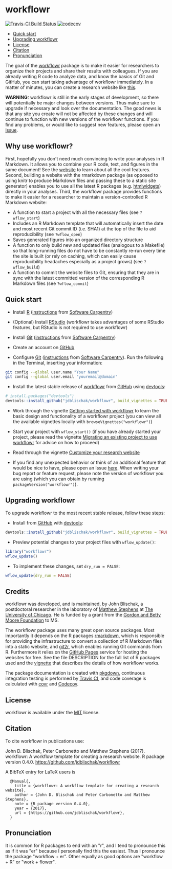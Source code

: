 # workflowr

[![Travis-CI Build Status](https://travis-ci.org/jdblischak/workflowr.svg?branch=master)](https://travis-ci.org/jdblischak/workflowr)
[![codecov](https://codecov.io/gh/jdblischak/workflowr/branch/master/graph/badge.svg)](https://codecov.io/gh/jdblischak/workflowr)

* [Quick start](#quick-start)
* [Upgrading workflowr](#upgrading-workflowr)
* [License](#license)
* [Citation](#citation)
* [Pronunciation](#pronunciation)

The goal of the [workflowr][] package is to make it easier for researchers to 
organize their projects and share their results with colleagues. If you are 
already writing R code to analyze data, and know the basics of Git and GitHub, 
you can start taking advantage of workflowr immediately. In a matter of minutes,
you can create a research website like [this][demo01].

**WARNING:** workflowr is still in the early stages of development, so there 
will potentially be major changes between versions. Thus make sure to upgrade if
necessary and look over the documentation. The good news is that any site you 
create will not be affected by these changes and will continue to function with 
new versions of the workflowr functions. If you find any problems, or would like
to suggest new features, please open an [Issue][issues].

## Why use workflowr?

First, hopefully you don't need much convincing to write your analyses in R 
Markdown. It allows you to combine your R code, text, and figures in the same 
document! See the [website][rmarkdown] to learn about all the cool features. 
Second, building a website with the rmarkdown package (as opposed to using knitr
to produce Markdown files and passing these to a static site generator) enables
you to use all the latest R packages (e.g. [htmlwidgets][]) directly in your
analyses. Third, the workflowr package provides functions to make it easier for
a researcher to maintain a version-controlled R Markdown website:

* A function to start a project with all the necessary files (see `?wflow_start`)
* Includes an R Markdown template that will automatically insert the date and most recent Git commit ID (i.e. SHA1) at the top of the file to aid reproducibility (see `?wflow_open`)
* Saves generated figures into an organized directory structure
* A function to only build new and updated files (analogous to a Makefile) so that long-running files do not have to be constantly re-run every time the site is built (or rely on caching, which can easily cause reproducibility headaches especially as a project grows) (see `?wflow_build`)
* A function to commit the website files to Git, ensuring that they are in sync with the latest committed version of the corresponding R Markdown files (see `?wflow_commit`)

## Quick start

* Install [R][r] ([instructions][swc-r] from [Software Carpentry][swc])

* (Optional) Install [RStudio][rstudio] (workflowr takes advantages of some
RStudio features, but RStudio is not required to use workflowr)

* Install [Git][git] ([instructions][swc-git] from [Software Carpentry][swc])

* Create an account on [GitHub][gh]

* Configure [Git][git] ([instructions][swc-git-config] from [Software
Carpentry][swc]). Run the following in the Terminal, inserting your information:

```bash
git config --global user.name "Your Name"
git config --global user.email "youremail@domain"
```

* Install the latest stable release of [workflowr][] from [GitHub][gh] using
[devtools][]:

```r
# install.packages("devtools")
devtools::install_github("jdblischak/workflowr", build_vignettes = TRUE)
```

* Work through the vignette [Getting started with workflowr][vig-start] to learn
the basic design and functionality of a workflowr project (you can view all the
available vignettes locally with `browseVignettes("workflowr")`)

* Start your project with `wflow_start()` (if you have already started your
project, please read the vignette [Migrating an existing project to use
workflowr][vig-migrating] for advice on how to proceed)

* Read through the vignette [Customize your research website][vig-custom]

* If you find any unexpected behavior or think of an additional feature that
would be nice to have, please open an Issue [here][issues]. When writing your
bug report or feature request, please note the version of workflowr you are
using (which you can obtain by running `packageVersion("workflowr")`).

## Upgrading workflowr

To upgrade workflowr to the most recent stable release, follow these steps:

* Install from [GitHub][gh] with [devtools][]:

```r
devtools::install_github("jdblischak/workflowr", build_vignettes = TRUE)
```

* Preview potential changes to your project files with `wflow_update()`:

```r
library("workflowr")
wflow_update()
```

* To implement these changes, set `dry_run = FALSE`:

```r
wflow_update(dry_run = FALSE)
```

## Credits

workflowr was developed, and is maintained, by John Blischak, a postdoctoral 
researcher in the laboratory of [Matthew Stephens][stephens] at [The University 
of Chicago][uchicago]. He is funded by a grant from the [Gordon and Betty Moore 
Foundation][moore] to MS.

The workflowr package uses many great open source packages. Most importantly it 
depends on the R packages [rmarkdown][], which is responsible for providing the 
infrastructure to convert a collection of R Markdown files into a static 
website, and [git2r][], which enables running Git commands from R. Furthermore 
it relies on the [GitHub Pages][] service for hosting the websites for free. See
the file DESCRIPTION for the full list of R packages used and the 
[vignette][vig-details] that describes the details of how workflowr works.

The package documentation is created with [pkgdown][], continuous integration 
testing is performed by [Travis CI][travis], and code coverage is calculated
with [covr][] and [Codecov][].

## License

workflowr is available under the [MIT][] license.

## Citation

To cite workflowr in publications use:

  John D. Blischak, Peter Carbonetto and Matthew Stephens (2017). workflowr: A workflow template for
  creating a research website. R package version 0.4.0. https://github.com/jdblischak/workflowr

A BibTeX entry for LaTeX users is

```
  @Manual{,
    title = {workflowr: A workflow template for creating a research website},
    author = {John D. Blischak and Peter Carbonetto and Matthew Stephens},
    note = {R package version 0.4.0},
    year = {2017},
    url = {https://github.com/jdblischak/workflowr},
  }
```

## Pronunciation

It is common for R packages to end with an "r", and I tend to pronounce this as 
if it was "er" because I personally find this the easiest. Thus I pronounce the 
package "workflow + er". Other equally as good options are "workflow + R" or
"work + flower".

[Codecov]: https://codecov.io/
[covr]: https://github.com/jimhester/covr
[demo01]: https://jdblischak.github.io/workflowr-demo01/
[devtools]: https://github.com/hadley/devtools
[gh]: https://github.com
[git]: https://git-scm.com/
[git2r]: https://cran.r-project.org/web/packages/git2r/index.html
[GitHub Pages]: https://pages.github.com/
[htmlwidgets]: http://www.htmlwidgets.org/
[issues]: https://github.com/jdblischak/workflowr/issues
[MIT]: https://opensource.org/licenses/mit-license.php
[moore]: https://www.moore.org/
[pkgdown]: http://hadley.github.io/pkgdown/
[r]: http://cran.r-project.org
[rmarkdown]: http://rmarkdown.rstudio.com/
[rstudio]: https://www.rstudio.com/products/rstudio/download/
[stephens]: http://stephenslab.uchicago.edu/
[swc]: https://software-carpentry.org
[swc-git]: https://swcarpentry.github.io/workshop-template/#git
[swc-git-config]: http://swcarpentry.github.io/git-novice/02-setup/
[swc-r]: https://swcarpentry.github.io/workshop-template/#r
[travis]: https://travis-ci.org/
[uchicago]: http://www.uchicago.edu/
[vig-custom]: https://jdblischak.github.io/workflowr/docs/articles/wflow-02-customization.html
[vig-details]: https://jdblischak.github.io/workflowr/docs/articles/wflow-04-how-it-works.html
[vig-migrating]: https://jdblischak.github.io/workflowr/docs/articles/wflow-03-migrating.html
[vig-start]: https://jdblischak.github.io/workflowr/docs/articles/wflow-01-getting-started.html
[workflowr]: https://jdblischak.github.io/workflowr/
